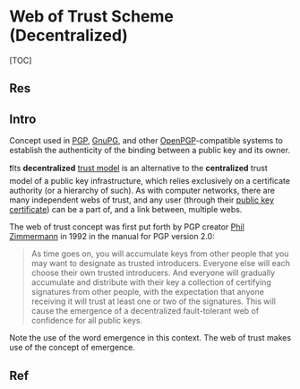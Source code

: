 # Web of Trust Scheme (Decentralized)

[TOC]



## Res


## Intro
Concept used in [PGP](https://en.wikipedia.org/wiki/Pretty_Good_Privacy "Pretty Good Privacy"), [GnuPG](https://en.wikipedia.org/wiki/GNU_Privacy_Guard "GNU Privacy Guard"), and other [OpenPGP](https://en.wikipedia.org/wiki/OpenPGP "OpenPGP")-compatible systems to establish the authenticity of the binding between a public key and its owner. 

❗Its **decentralized** [trust model](https://en.wikipedia.org/wiki/Trust_metric#Formal_metrics "Trust metric") is an alternative to the **centralized** trust model of a public key infrastructure, which relies exclusively on a certificate authority (or a hierarchy of such). As with computer networks, there are many independent webs of trust, and any user (through their [public key certificate](https://en.wikipedia.org/wiki/Public_key_certificate "Public key certificate")) can be a part of, and a link between, multiple webs.

The web of trust concept was first put forth by PGP creator [Phil Zimmermann](https://en.wikipedia.org/wiki/Phil_Zimmermann "Phil Zimmermann") in 1992 in the manual for PGP version 2.0:

> As time goes on, you will accumulate keys from other people that you may want to designate as trusted introducers. Everyone else will each choose their own trusted introducers. And everyone will gradually accumulate and distribute with their key a collection of certifying signatures from other people, with the expectation that anyone receiving it will trust at least one or two of the signatures. This will cause the emergence of a decentralized fault-tolerant web of confidence for all public keys.

Note the use of the word emergence in this context. The web of trust makes use of the concept of emergence.



## Ref
[Web of Trust Scheme | Wikipedia]: https://en.wikipedia.org/wiki/Web_of_trust

